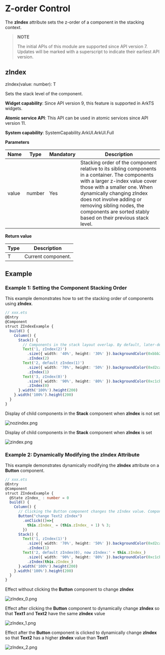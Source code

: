 # Z-order Control
<!--Kit: ArkUI-->
<!--Subsystem: ArkUI-->
<!--Owner: @jiangtao92-->
<!--Designer: @piggyguy-->
<!--Tester: @songyanhong-->
<!--Adviser: @HelloCrease-->

The **zIndex** attribute sets the z-order of a component in the stacking context.

>  **NOTE**
>
>  The initial APIs of this module are supported since API version 7. Updates will be marked with a superscript to indicate their earliest API version.

## zIndex

zIndex(value: number): T

Sets the stack level of the component.

**Widget capability**: Since API version 9, this feature is supported in ArkTS widgets.

**Atomic service API**: This API can be used in atomic services since API version 11.

**System capability**: SystemCapability.ArkUI.ArkUI.Full

**Parameters**

| Name| Type  | Mandatory| Description                                                        |
| ------ | ------ | ---- | ------------------------------------------------------------ |
| value  | number | Yes  | Stacking order of the component relative to its sibling components in a container. The components with a larger z-index value cover those with a smaller one. When dynamically changing zIndex does not involve adding or removing sibling nodes, the components are sorted stably based on their previous stack level.|

**Return value**

| Type| Description|
| -------- | -------- |
| T | Current component.|

## Example

### Example 1: Setting the Component Stacking Order

This example demonstrates how to set the stacking order of components using **zIndex**.

```ts
// xxx.ets
@Entry
@Component
struct ZIndexExample {
  build() {
    Column() {
      Stack() {
        // Components in the stack layout overlap. By default, later-defined elements are on top. Elements with higher zIndex values appear in front of those with lower zIndex values.
        Text('1, zIndex(2)')
          .size({ width: '40%', height: '30%' }).backgroundColor(0xbbb2cb)
          .zIndex(2)
        Text('2, default zIndex(1)')
          .size({ width: '70%', height: '50%' }).backgroundColor(0xd2cab3).align(Alignment.TopStart)
          .zIndex(1)
        Text('3, zIndex(0)')
          .size({ width: '90%', height: '80%' }).backgroundColor(0xc1cbac).align(Alignment.TopStart)
          .zIndex(0)
      }.width('100%').height(200)
    }.width('100%').height(200)
  }
}
```
Display of child components in the **Stack** component when **zIndex** is not set

![nozindex.png](figures/nozindex.png)

Display of child components in the **Stack** component when **zIndex** is set

![zindex.png](figures/zindex.png)

### Example 2: Dynamically Modifying the zIndex Attribute

This example demonstrates dynamically modifying the **zIndex** attribute on a **Button** component.

```ts
// xxx.ets
@Entry
@Component
struct ZIndexExample {
  @State zIndex_ : number = 0
  build() {
    Column() {
      // Clicking the Button component changes the zIndex value. Components are sorted stably based on their previous stacking order.
      Button("change Text2 zIndex")
        .onClick(()=>{
          this.zIndex_ = (this.zIndex_ + 1) % 3;
        })
      Stack() {
        Text('1, zIndex(1)')
          .size({ width: '70%', height: '50%' }).backgroundColor(0xd2cab3).align(Alignment.TopStart)
          .zIndex(1)
        Text('2, default zIndex(0), now zIndex:' + this.zIndex_)
          .size({ width: '90%', height: '80%' }).backgroundColor(0xc1cbac).align(Alignment.TopStart)
          .zIndex(this.zIndex_)
      }.width('100%').height(200)
    }.width('100%').height(200)
  }
}
```

Effect without clicking the **Button** component to change **zIndex**

![zIndex_0.png](figures/zIndex_0.png)

Effect after clicking the **Button** component to dynamically change **zIndex** so that **Text1** and **Text2** have the same **zIndex** value

![zIndex_1.png](figures/zIndex_1.png)

Effect after the **Button** component is clicked to dynamically change **zIndex** so that **Text2** has a higher **zIndex** value than **Text1**

![zIndex_2.png](figures/zIndex_2.png)
